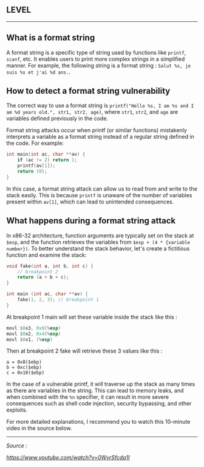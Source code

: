 ## LEVEL 
---

## What is a format string

A format string is a specific type of string used by functions like `printf`, `scanf`, etc. It enables users to print more complex strings in a simplified manner. For example, the following string is a format string : `Salut %s, je suis %s et j'ai %d ans.`.

## How to detect a format string vulnerability

The correct way to use a format string is `printf("Hello %s, I am %s and I am %d years old.", str1, str2, age)`, where `str1`, `str2`, and `age` are variables defined previously in the code.

Format string attacks occur when printf (or similar functions) mistakenly interprets a variable as a format string instead of a regular string defined in the code. For example:

```c
int main(int ac, char **av) {
    if (ac != 2) return 1;
    printf(av[1]);
    return (0);
}
```
In this case, a format string attack can allow us to read from and write to the stack easily. This is because `printf` is unaware of the number of variables present within `av[1]`, which can lead to unintended consequences.

## What happens during a format string attack

In x86-32 architecture, function arguments are typically set on the stack at `$esp`, and the function retrieves the variables from `$esp + (4 * {variable number})`. To better understand the stack behavior, let's create a fictitious function and examine the stack:

```c
void fake(int a, int b, int c) {
    // breakpoint 2
    return (a + b + c);
}

int main (int ac, char **av) {
    fake(1, 2, 3); // breakpoint 1
}
```

At breakpoint 1 main will set these variable inside the stack like this :
```asm
movl $0x3, 0x8(%esp)
movl $0x2, 0x4(%esp)
movl $0x1, (%esp)
```
Then at breakpoint 2 fake will retrieve these 3 values like this :
```
a = 0x8($ebp)
b = 0xc($ebp)
c = 0x10($ebp)
```

In the case of a vulnerable printf, it will traverse up the stack as many times as there are variables in the string. This can lead to memory leaks, and when combined with the `%n` specifier, it can result in more severe consequences such as shell code injection, security bypassing, and other exploits.

For more detailed explanations, I recommend you to watch this 10-minute video in the source below.

---
*Source :*

*https://www.youtube.com/watch?v=0WvrSfcdq1I*